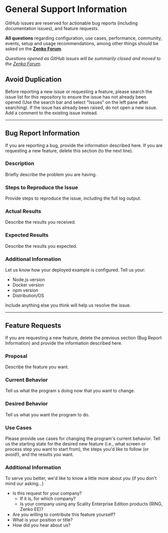 # General Support Information

GitHub issues are reserved for actionable bug reports (including documentation
issues), and feature requests.

**All questions** regarding configuration, use cases, performance, community,
events, setup and usage recommendations, among other things should be asked on
the **[Zenko Forum](http://forum.zenko.io/)**.

_Questions opened as GitHub issues will be summarily closed and moved to the
[Zenko Forum](http://forum.zenko.io/)._


## Avoid Duplication

Before reporting a new issue or requesting a feature, please search the issue
list for this repository to ensure the issue has not already been opened (Use
the search bar and select "Issues" on the left pane after searching). If the
issue has already been raised, do not open a new issue. Add a comment to the
existing issue instead.

--------------------------------------------------------------------------------

## Bug Report Information

If you are reporting a bug, provide the information described here. If you are
requesting a new feature, delete this section (to the next line).

### Description

Briefly describe the problem you are having.

### Steps to Reproduce the Issue

Provide steps to reproduce the issue, including the full log output.

### Actual Results

Describe the results you received.

### Expected Results

Describe the results you expected.

### Additional Information

Let us know how your deployed example is configured. Tell us your:

- Node.js version
- Docker version
- npm version
- Distribution/OS

Include anything else you think will help us resolve the issue.

--------------------------------------------------------------------------------

## Feature Requests

If you are requesting a new feature, delete the previous section (Bug Report
Information) and provide the information described here.

### Proposal

Describe the feature you want.

### Current Behavior

Tell us what the program s doing now that you want to change.

### Desired Behavior

Tell us what you want the program to do.

### Use Cases

Please provide use cases for changing the program's current behavior. Tell us
the starting state for the desired new feature (i.e., what screen or process
step you want to start from), the steps you'd like to follow (or avoid!), and
the results you want.

### Additional Information

To serve you better, we'd like to know a little more about you (if you don't
mind our asking...)

- Is this request for your company?
  - If it is, for which company?
  - Is your company using any Scality Enterprise Edition products (RING, Zenko
    EE)?
- Are you willing to contribute this feature yourself?
- What is your position or title?
- How did you hear about us?
